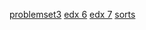 [problemset3](https://github.com/gtx1080/start/blob/master/Homework/PS3.py)
[edx 6](https://github.com/gtx1080/start/blob/master/Pictures/%E5%B1%8F%E5%B9%95%E6%88%AA%E5%9B%BE(603).png)
[edx 7](https://github.com/gtx1080/start/blob/master/Pictures/%E5%B1%8F%E5%B9%95%E6%88%AA%E5%9B%BE(602).png)
[sorts](https://github.com/gtx1080/start/blob/master/Homework/sorts.py)
